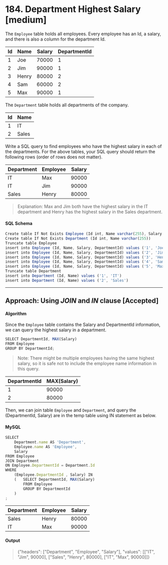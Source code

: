 # 184.	Department Highest Salary [medium]

The `Employee` table holds all employees. Every employee has an Id, a salary, and there is also a column for the department Id.

 Id | Name  | Salary | DepartmentId 
--|--|--|--
 1  | Joe   | 70000  | 1            
 2  | Jim   | 90000  | 1            
 3  | Henry | 80000  | 2            
 4  | Sam   | 60000  | 2            
 5  | Max   | 90000  | 1            

The `Department` table holds all departments of the company.

 Id | Name     
--|--
| 1  | IT       
| 2  | Sales    

Write a SQL query to find employees who have the highest salary in each of the departments. For the above tables, your SQL query should return the following rows (order of rows does not matter).

 Department | Employee | Salary 
--|--|--
 IT         | Max      | 90000  
 IT         | Jim      | 90000  
 Sales      | Henry    | 80000  


> Explanation:
Max and Jim both have the highest salary in the IT department and Henry has the highest salary in the Sales department.

#### SQL Schema
```javascript
Create table If Not Exists Employee (Id int, Name varchar(255), Salary int, DepartmentId int)
Create table If Not Exists Department (Id int, Name varchar(255))
Truncate table Employee
insert into Employee (Id, Name, Salary, DepartmentId) values ('1', 'Joe', '70000', '1')
insert into Employee (Id, Name, Salary, DepartmentId) values ('2', 'Jim', '90000', '1')
insert into Employee (Id, Name, Salary, DepartmentId) values ('3', 'Henry', '80000', '2')
insert into Employee (Id, Name, Salary, DepartmentId) values ('4', 'Sam', '60000', '2')
insert into Employee (Id, Name, Salary, DepartmentId) values ('5', 'Max', '90000', '1')
Truncate table Department
insert into Department (Id, Name) values ('1', 'IT')
insert into Department (Id, Name) values ('2', 'Sales')
```

---
## Approach: Using _JOIN_ and _IN_ clause [Accepted]
#### Algorithm
Since the `Employee` table contains the Salary and DepartmentId information, we can query the highest salary in a department.
```javascript
SELECT DepartmentId, MAX(Salary)
FROM Employee
GROUP BY DepartmentId;
```
> Note: There might be multiple employees having the same highest salary, so it is safe not to include the employee name information in this query.

 DepartmentId | MAX(Salary) 
--|--
 1            | 90000       
 2            | 80000       
 
 Then, we can join table `Employee` and `Department`, and query the (DepartmentId, Salary) are in the temp table using IN statement as below.
 
 #### MySQL
```javascript
SELECT
    Department.name AS 'Department',
    Employee.name AS 'Employee',
    Salary
FROM Employee
JOIN Department 
ON Employee.DepartmentId = Department.Id
WHERE
    (Employee.DepartmentId , Salary) IN
    (   SELECT DepartmentId, MAX(Salary)
        FROM Employee
        GROUP BY DepartmentId
	)
;
```
 Department | Employee | Salary 
--|--|--
 Sales      | Henry    | 80000  
 IT         | Max      | 90000  
 
 #### Output
> {"headers": ["Department", "Employee", "Salary"], "values": [["IT", "Jim", 90000], ["Sales", "Henry", 80000], ["IT", "Max", 90000]]}
